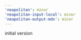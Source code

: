 ```yaml
---
'neapolitan': minor
'neapolitan-input-local': minor
'neapolitan-output-mdx': minor
---
```


initial version
